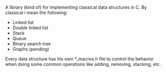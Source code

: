A library (kind of) for implementing classical data structures in C.
By classical i mean the following:
- Linked list
- Double linked list
- Stack
- Queue
- Binary search tree
- Graphs (pending)

Every data structure has his own *_macros.h file to control the behavior when
doing some common operations like adding, removing, stacking, etc.
